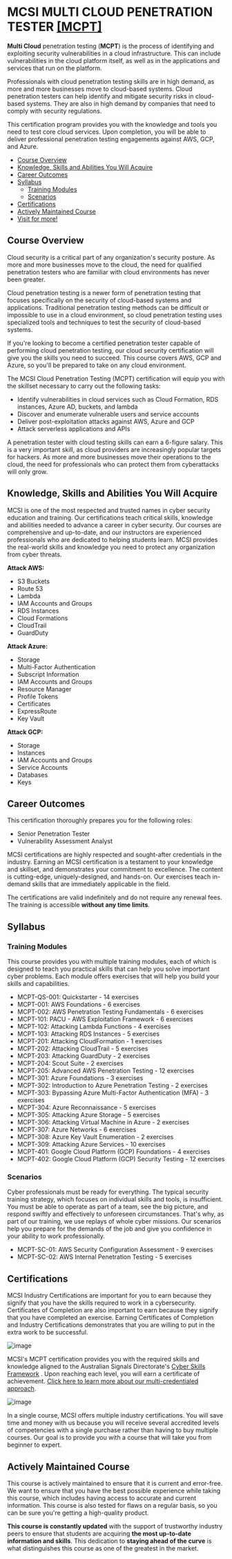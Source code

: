 # MCSI MULTI CLOUD PENETRATION TESTER [[MCPT]](https://www.mosse-institute.com/certifications/mcpt-cloud-penetration-tester.html)
**Multi Cloud** penetration testing (**MCPT**) is the process of identifying and exploiting security vulnerabilities in a cloud infrastructure. This can include vulnerabilities in the cloud platform itself, as well as in the applications and services that run on the platform.

Professionals with cloud penetration testing skills are in high demand, as more and more businesses move to cloud-based systems. Cloud penetration testers can help identify and mitigate security risks in cloud-based systems. They are also in high demand by companies that need to comply with security regulations.

This certification program provides you with the knowledge and tools you need to test core cloud services. Upon completion, you will be able to deliver professional penetration testing engagements against AWS, GCP, and Azure.  
     
- [Course Overview](https://github.com/h4md153v63n/CloudSec/blob/main/03_MCPT/README.md#course-overview)
- [Knowledge, Skills and Abilities You Will Acquire](https://github.com/h4md153v63n/CloudSec/blob/main/03_MCPT/README.md#knowledge-skills-and-abilities-you-will-acquire)
- [Career Outcomes](https://github.com/h4md153v63n/CloudSec/blob/main/03_MCPT/README.md#career-outcomes)
- [Syllabus](https://github.com/h4md153v63n/CloudSec/blob/main/03_MCPT/README.md#syllabus)
   - [Training Modules](https://github.com/h4md153v63n/CloudSec/blob/main/03_MCPT/README.md#training-modules)
   - [Scenarios](https://github.com/h4md153v63n/CloudSec/blob/main/03_MCPT/README.md#scenarios)
- [Certifications](https://github.com/h4md153v63n/CloudSec/blob/main/03_MCPT/README.md#certifications)
- [Actively Maintained Course](https://github.com/h4md153v63n/CloudSec/blob/main/03_MCPT/README.md#actively-maintained-course)
- [Visit for more!](https://www.mosse-institute.com/certifications/mcpt-cloud-penetration-tester.html)
   
 
## Course Overview
Cloud security is a critical part of any organization's security posture. As more and more businesses move to the cloud, the need for qualified penetration testers who are familiar with cloud environments has never been greater. 

Cloud penetration testing is a newer form of penetration testing that focuses specifically on the security of cloud-based systems and applications. Traditional penetration testing methods can be difficult or impossible to use in a cloud environment, so cloud penetration testing uses specialized tools and techniques to test the security of cloud-based systems.

If you're looking to become a certified penetration tester capable of performing cloud penetration testing, our cloud security certification will give you the skills you need to succeed. This course covers AWS, GCP and Azure, so you'll be prepared to take on any cloud environment.

The MCSI Cloud Penetration Testing (MCPT) certification will equip you with the skillset necessary to carry out the following tasks:
- Identify vulnerabilities in cloud services such as Cloud Formation, RDS instances, Azure AD, buckets, and lambda
- Discover and enumerate vulnerable users and service accounts
- Deliver post-exploitation attacks against AWS, Azure and GCP
- Attack serverless applications and APIs

A penetration tester with cloud testing skills can earn a 6-figure salary. This is a very important skill, as cloud providers are increasingly popular targets for hackers. As more and more businesses move their operations to the cloud, the need for professionals who can protect them from cyberattacks will only grow.


## Knowledge, Skills and Abilities You Will Acquire
MCSI is one of the most respected and trusted names in cyber security education and training. Our certifications teach critical skills, knowledge and abilities needed to advance a career in cyber security. Our courses are comprehensive and up-to-date, and our instructors are experienced professionals who are dedicated to helping students learn. MCSI provides the real-world skills and knowledge you need to protect any organization from cyber threats. 

**Attack AWS:**
- S3 Buckets
- Route 53
- Lambda
- IAM Accounts and Groups
- RDS Instances
- Cloud Formations
- CloudTrail
- GuardDuty

**Attack Azure:**
- Storage
- Multi-Factor Authentication
- Subscript Information
- IAM Accounts and Groups
- Resource Manager
- Profile Tokens
- Certificates
- ExpressRoute
- Key Vault

**Attack GCP:**
- Storage
- Instances
- IAM Accounts and Groups
- Service Accounts
- Databases
- Keys


## Career Outcomes
This certification thoroughly prepares you for the following roles:
- Senior Penetration Tester
- Vulnerability Assessment Analyst

MCSI certifications are highly respected and sought-after credentials in the industry. Earning an MCSI certification is a testament to your knowledge and skillset, and demonstrates your commitment to excellence. The content is cutting-edge, uniquely-designed, and hands-on. Our exercises teach in-demand skills that are immediately applicable in the field.

The certifications are valid indefinitely and do not require any renewal fees. The training is accessible **without any time limits**. 


## Syllabus
### Training Modules
This course provides you with multiple training modules, each of which is designed to teach you practical skills that can help you solve important cyber problems. Each module offers exercises that will help you build your skills and capabilities.
- MCPT-QS-001: Quickstarter - 14 exercises
- MCPT-001: AWS Foundations - 6 exercises
- MCPT-002: AWS Penetration Testing Fundamentals - 6 exercises
- MCPT-101: PACU - AWS Exploitation Framework - 6 exercises
- MCPT-102: Attacking Lambda Functions - 4 exercises
- MCPT-103: Attacking RDS Instances - 5 exercises
- MCPT-201: Attacking CloudFormation - 1 exercises
- MCPT-202: Attacking CloudTrail - 5 exercises
- MCPT-203: Attacking GuardDuty - 2 exercises
- MCPT-204: Scout Suite - 2 exercises
- MCPT-205: Advanced AWS Penetration Testing - 12 exercises
- MCPT-301: Azure Foundations - 3 exercises
- MCPT-302: Introduction to Azure Penetration Testing - 2 exercises
- MCPT-303: Bypassing Azure Multi-Factor Authentication (MFA) - 3 exercises
- MCPT-304: Azure Reconnaissance - 5 exercises
- MCPT-305: Attacking Azure Storage - 5 exercises
- MCPT-306: Attacking Virtual Machine in Azure - 2 exercises
- MCPT-307: Azure Networks - 6 exercises
- MCPT-308: Azure Key Vault Enumeration - 2 exercises
- MCPT-309: Attacking Azure Services - 10 exercises
- MCPT-401: Google Cloud Platform (GCP) Foundations - 4 exercises
- MCPT-402: Google Cloud Platform (GCP) Security Testing - 12 exercises


### Scenarios
Cyber professionals must be ready for everything. The typical security training strategy, which focuses on individual skills and tools, is insufficient. You must be able to operate as part of a team, see the big picture, and respond swiftly and effectively to unforeseen circumstances. That's why, as part of our training, we use replays of whole cyber missions. Our scenarios help you prepare for the demands of the job and give you confidence in your ability to work professionally.
- MCPT-SC-01: AWS Security Configuration Assessment - 9 exercises
- MCPT-SC-02: AWS Internal Penetration Testing - 5 exercises


## Certifications
MCSI Industry Certifications are important for you to earn because they signify that you have the skills required to work in a cybersecurity. Certificates of Completion are also important to earn because they signify that you have completed an exercise. Earning Certificates of Completion and Industry Certifications demonstrates that you are willing to put in the extra work to be successful. 

![image](https://github.com/h4md153v63n/CloudSec/assets/5091265/61f0a225-d477-46ec-87fe-809cb28c98ab)

MCSI's MCPT certification provides you with the required skills and knowledge aligned to the Australian Signals Directorate's [Cyber Skills Framework](https://www.mosse-institute.com/asd-cyber-skills-framework.html) . Upon reaching each level, you will earn a certificate of achievement. [Click here to learn more about our multi-credentialed approach](https://www.mosse-institute.com/how-to-become-mcsi-certified.html). 

![image](https://github.com/h4md153v63n/CloudSec/assets/5091265/040b3b8b-f808-46ca-8dde-0f34eefeeb4b)

In a single course, MCSI offers multiple industry certifications. You will save time and money with us because you will receive several accredited levels of competencies with a single purchase rather than having to buy multiple courses. Our goal is to provide you with a course that will take you from beginner to expert. 


## Actively Maintained Course
This course is actively maintained to ensure that it is current and error-free. We want to ensure that you have the best possible experience while taking this course, which includes having access to accurate and current information. This course is also tested for flaws on a regular basis, so you can be sure you're getting a high-quality product.

**This course is constantly updated** with the support of trustworthy industry peers to ensure that students are acquiring **the most up-to-date information and skills**. This dedication to **staying ahead of the curve** is what distinguishes this course as one of the greatest in the market. 
